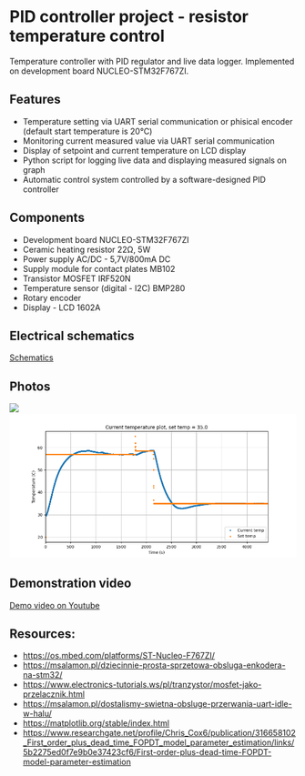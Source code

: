 # PID controller project - resistor temperature control

Temperature controller with PID regulator and live data logger. Implemented on development board NUCLEO-STM32F767ZI.

## Features
- Temperature setting via UART serial communication or phisical encoder (default start temperature is 20℃)
- Monitoring current measured value via UART serial communication
- Display of setpoint and current temperature on LCD display
- Python script for logging live data and displaying measured signals on graph
- Automatic control system controlled by a software-designed PID controller

## Components
-	Development board NUCLEO-STM32F767ZI
-	Ceramic heating resistor 22Ω, 5W
-	Power supply AC/DC - 5,7V/800mA DC
-	Supply module for contact plates MB102
-	Transistor MOSFET IRF520N
-	Temperature sensor (digital - I2C) BMP280
-	Rotary encoder
- Display - LCD 1602A

## Electrical schematics
[Schematics](./Screens_pdfs_txts/Schematics.pdf)

## Photos
![](Screens_pdfs_txts/Fot_3.jpg)
![](Screens_pdfs_txts/Test_y.png)

## Demonstration video
[Demo video on Youtube](https://youtu.be/86S8K2vb8bY)

## Resources:
- https://os.mbed.com/platforms/ST-Nucleo-F767ZI/
- https://msalamon.pl/dziecinnie-prosta-sprzetowa-obsluga-enkodera-na-stm32/
- https://www.electronics-tutorials.ws/pl/tranzystor/mosfet-jako-przelacznik.html
- https://msalamon.pl/dostalismy-swietna-obsluge-przerwania-uart-idle-w-halu/
-	https://matplotlib.org/stable/index.html
-	https://www.researchgate.net/profile/Chris_Cox6/publication/316658102_First_order_plus_dead_time_FOPDT_model_parameter_estimation/links/5b2275ed0f7e9b0e37423cf6/First-order-plus-dead-time-FOPDT-model-parameter-estimation
